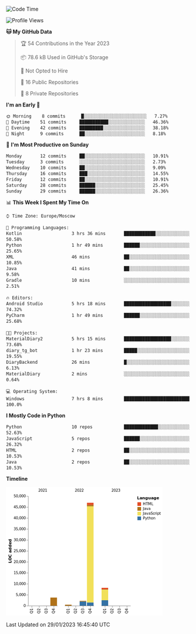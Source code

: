 <!--START_SECTION:waka-->
![Code Time](http://img.shields.io/badge/Code%20Time-7%20hrs%2012%20mins-blue)

![Profile Views](http://img.shields.io/badge/Profile%20Views-70-blue)

**🐱 My GitHub Data** 

> 🏆 54 Contributions in the Year 2023
 > 
> 📦 78.6 kB Used in GitHub's Storage 
 > 
> 🚫 Not Opted to Hire
 > 
> 📜 16 Public Repositories 
 > 
> 🔑 8 Private Repositories  
 > 
**I'm an Early 🐤** 

```text
🌞 Morning    8 commits      █░░░░░░░░░░░░░░░░░░░░░░░░   7.27% 
🌆 Daytime    51 commits     ███████████░░░░░░░░░░░░░░   46.36% 
🌃 Evening    42 commits     █████████░░░░░░░░░░░░░░░░   38.18% 
🌙 Night      9 commits      ██░░░░░░░░░░░░░░░░░░░░░░░   8.18%

```
📅 **I'm Most Productive on Sunday** 

```text
Monday       12 commits     ██░░░░░░░░░░░░░░░░░░░░░░░   10.91% 
Tuesday      3 commits      ░░░░░░░░░░░░░░░░░░░░░░░░░   2.73% 
Wednesday    10 commits     ██░░░░░░░░░░░░░░░░░░░░░░░   9.09% 
Thursday     16 commits     ███░░░░░░░░░░░░░░░░░░░░░░   14.55% 
Friday       12 commits     ██░░░░░░░░░░░░░░░░░░░░░░░   10.91% 
Saturday     28 commits     ██████░░░░░░░░░░░░░░░░░░░   25.45% 
Sunday       29 commits     ██████░░░░░░░░░░░░░░░░░░░   26.36%

```


📊 **This Week I Spent My Time On** 

```text
⌚︎ Time Zone: Europe/Moscow

💬 Programming Languages: 
Kotlin                   3 hrs 36 mins       ████████████░░░░░░░░░░░░░   50.58% 
Python                   1 hr 49 mins        ██████░░░░░░░░░░░░░░░░░░░   25.65% 
XML                      46 mins             ██░░░░░░░░░░░░░░░░░░░░░░░   10.85% 
Java                     41 mins             ██░░░░░░░░░░░░░░░░░░░░░░░   9.58% 
Gradle                   10 mins             ░░░░░░░░░░░░░░░░░░░░░░░░░   2.51%

🔥 Editors: 
Android Studio           5 hrs 18 mins       ██████████████████░░░░░░░   74.32% 
PyCharm                  1 hr 49 mins        ██████░░░░░░░░░░░░░░░░░░░   25.68%

🐱‍💻 Projects: 
MaterialDiary2           5 hrs 15 mins       ██████████████████░░░░░░░   73.68% 
diary_tg_bot             1 hr 23 mins        █████░░░░░░░░░░░░░░░░░░░░   19.55% 
DiaryBackend             26 mins             █░░░░░░░░░░░░░░░░░░░░░░░░   6.13% 
MaterialDiary            2 mins              ░░░░░░░░░░░░░░░░░░░░░░░░░   0.64%

💻 Operating System: 
Windows                  7 hrs 8 mins        █████████████████████████   100.0%

```

**I Mostly Code in Python** 

```text
Python                   10 repos            █████████████░░░░░░░░░░░░   52.63% 
JavaScript               5 repos             ██████░░░░░░░░░░░░░░░░░░░   26.32% 
HTML                     2 repos             ██░░░░░░░░░░░░░░░░░░░░░░░   10.53% 
Java                     2 repos             ██░░░░░░░░░░░░░░░░░░░░░░░   10.53%

```


**Timeline**

![Chart not found](https://raw.githubusercontent.com/Adlemex/Adlemex/main/charts/bar_graph.png) 


 Last Updated on 29/01/2023 16:45:40 UTC
<!--END_SECTION:waka-->
